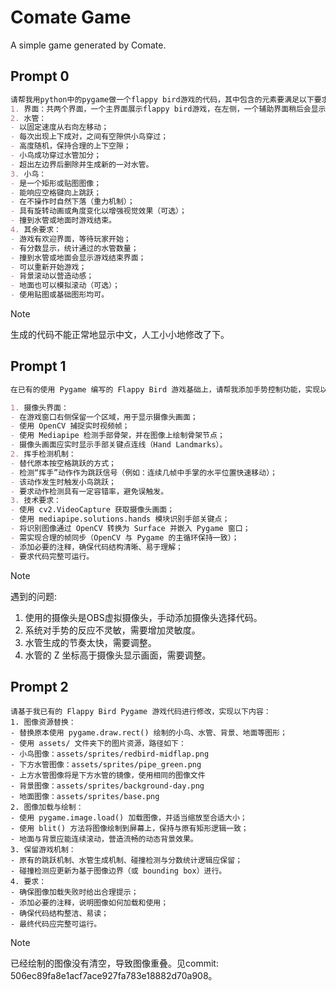 # Comate Game

A simple game generated by Comate.

## Prompt 0

```markdown
请帮我用python中的pygame做一个flappy bird游戏的代码，其中包含的元素要满足以下要求：
1. 界面：共两个界面，一个主界面展示flappy bird游戏，在左侧，一个辅助界面稍后会显示摄像头和一些识别内容（目前暂时空出），在右侧，两个界面相连；
2. 水管：
- 以固定速度从右向左移动；
- 每次出现上下成对，之间有空隙供小鸟穿过；
- 高度随机，保持合理的上下空隙；
- 小鸟成功穿过水管加分；
- 超出左边界后删除并生成新的一对水管。
3. 小鸟：
- 是一个矩形或贴图图像；
- 能响应空格键向上跳跃；
- 在不操作时自然下落（重力机制）；
- 具有旋转动画或角度变化以增强视觉效果（可选）；
- 撞到水管或地面时游戏结束。
4. 其余要求：
- 游戏有欢迎界面，等待玩家开始；
- 有分数显示，统计通过的水管数量；
- 撞到水管或地面会显示游戏结束界面；
- 可以重新开始游戏；
- 背景滚动以营造动感；
- 地面也可以模拟滚动（可选）；
- 使用贴图或基础图形均可。
```

> [!NOTE]
> 生成的代码不能正常地显示中文，人工小小地修改了下。

## Prompt 1

```markdown
在已有的使用 Pygame 编写的 Flappy Bird 游戏基础上，请帮我添加手势控制功能，实现以下需求：

1. 摄像头界面：
- 在游戏窗口右侧保留一个区域，用于显示摄像头画面；
- 使用 OpenCV 捕捉实时视频帧；
- 使用 Mediapipe 检测手部骨架，并在图像上绘制骨架节点；
- 摄像头画面应实时显示手部关键点连线（Hand Landmarks）。
2. 挥手检测机制：
- 替代原本按空格跳跃的方式；
- 检测“挥手”动作作为跳跃信号（例如：连续几帧中手掌的水平位置快速移动）；
- 该动作发生时触发小鸟跳跃；
- 要求动作检测具有一定容错率，避免误触发。
3. 技术要求：
- 使用 cv2.VideoCapture 获取摄像头画面；
- 使用 mediapipe.solutions.hands 模块识别手部关键点；
- 将识别图像通过 OpenCV 转换为 Surface 并嵌入 Pygame 窗口；
- 需实现合理的帧同步（OpenCV 与 Pygame 的主循环保持一致）；
- 添加必要的注释，确保代码结构清晰、易于理解；
- 要求代码完整可运行。
```

> [!NOTE]
> 遇到的问题:
>   1. 使用的摄像头是OBS虚拟摄像头，手动添加摄像头选择代码。
>   2. 系统对手势的反应不灵敏，需要增加灵敏度。
>   3. 水管生成的节奏太快，需要调整。
>   4. 水管的 Z 坐标高于摄像头显示画面，需要调整。

## Prompt 2

```makrdown
请基于我已有的 Flappy Bird Pygame 游戏代码进行修改，实现以下内容：
1. 图像资源替换：
- 替换原本使用 pygame.draw.rect() 绘制的小鸟、水管、背景、地面等图形；
- 使用 assets/ 文件夹下的图片资源，路径如下：
- 小鸟图像：assets/sprites/redbird-midflap.png
- 下方水管图像：assets/sprites/pipe_green.png
- 上方水管图像将是下方水管的镜像，使用相同的图像文件
- 背景图像：assets/sprites/background-day.png
- 地面图像：assets/sprites/base.png
2. 图像加载与绘制：
- 使用 pygame.image.load() 加载图像，并适当缩放至合适大小；
- 使用 blit() 方法将图像绘制到屏幕上，保持与原有矩形逻辑一致；
- 地面与背景应能连续滚动，营造流畅的动态背景效果。
3. 保留游戏机制：
- 原有的跳跃机制、水管生成机制、碰撞检测与分数统计逻辑应保留；
- 碰撞检测应更新为基于图像边界（或 bounding box）进行。
4. 要求：
- 确保图像加载失败时给出合理提示；
- 添加必要的注释，说明图像如何加载和使用；
- 确保代码结构整洁、易读；
- 最终代码应完整可运行。
```

> [!NOTE]
> 已经绘制的图像没有清空，导致图像重叠。见commit: 506ec89fa8e1acf7ace927fa783e18882d70a908。
